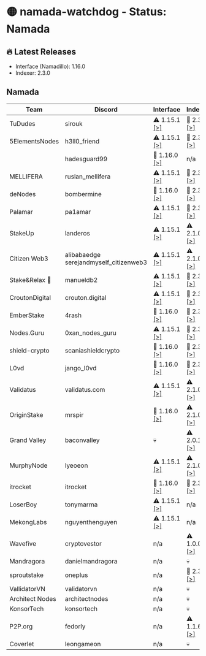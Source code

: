# 🟡 namada-watchdog - Status: Namada

## 🔥 Latest Releases
- Interface (Namadillo): 1.16.0
- Indexer: 2.3.0

## Namada
| Team | Discord | Interface | Indexer |
|-|-|-|-|
| TuDudes | sirouk | ⚠️ 1.15.1  [[>]](https://interface.namada.tududes.com/) | 🎉 2.3.0  [[>]](https://indexer.namada.tududes.com/health) |
| 5ElementsNodes | h3ll0_friend | ⚠️ 1.15.1  [[>]](https://namadillo.5elementsnodes.com/) | 🎉 2.3.0  [[>]](https://index-namada.5elementsnodes.com/health) |
|  | hadesguard99 | 🎉 1.16.0  [[>]](https://namada-interface.sproutstake.space/) | n/a |
| MELLIFERA | ruslan_mellifera | ⚠️ 1.15.1  [[>]](https://namadillo.mellifera.network) | 🎉 2.3.0  [[>]](https://namada-mainnet-indexer.mellifera.network/health) |
| deNodes | bombermine | 🎉 1.16.0  [[>]](https://namadillo.denodes.xyz) | 🎉 2.3.0  [[>]](https://namada-indexer.denodes.xyz/health) |
| Palamar | pa1amar | ⚠️ 1.15.1  [[>]](https://namada-interface.palamar.io) | 🎉 2.3.0  [[>]](https://namada-indexer.palamar.io/health) |
| StakeUp | landeros | ⚠️ 1.15.1  [[>]](https://namadillo.namada.stakeup.tech) | ⚠️ 2.1.0  [[>]](https://indexer.namada.stakeup.tech/health) |
| Citizen Web3 | alibabaedge<br> serejandmyself_citizenweb3 | ⚠️ 1.15.1  [[>]](https://namadillo.citizenweb3.com) | ⚠️ 2.1.0  [[>]](https://indexer.namada.citizenweb3.com/health) |
| Stake&Relax 🦥 | manueldb2 | ⚠️ 1.15.1  [[>]](https://namadillo.stakeandrelax.net) | 🎉 2.3.0  [[>]](https://namada-indexer.stakeandrelax.net/health) |
| CroutonDigital | crouton.digital | ⚠️ 1.15.1  [[>]](https://namadillo.crouton.digital) | 🎉 2.3.0  [[>]](https://namada-mainnet-indexer.crouton.digital/health) |
| EmberStake | 4rash | 🎉 1.16.0  [[>]](https://namadillo.emberstake.xyz) | 🎉 2.3.0  [[>]](https://namada-idx.emberstake.xyz/health) |
| Nodes.Guru | 0xan_nodes_guru | ⚠️ 1.15.1  [[>]](https://namada-interface.nodes.guru) | 🎉 2.3.0  [[>]](https://namada-indexer.nodes.guru/health) |
| shield-crypto | scaniashieldcrypto | 🎉 1.16.0  [[>]](https://namadillo.shield-crypto.com/) | 🎉 2.3.0  [[>]](https://namada-indexer.shield-crypto.com/health) |
| L0vd | jango_l0vd | 🎉 1.16.0  [[>]](https://namadillo.l0vd.com/) | 🎉 2.3.0  [[>]](https://namada-mainnet-indexer.rpc.l0vd.com/health) |
| Validatus | validatus.com | ⚠️ 1.15.1  [[>]](https://namadillo.namada.validatus.com/) | ⚠️ 2.1.0  [[>]](https://indexer.namada.validatus.com/health) |
| OriginStake | mrspir | 🎉 1.16.0  [[>]](https://app.namada.cc) | ⚠️ 2.1.0  [[>]](https://namada-indexer-01.originstake.com/health) |
| Grand Valley | baconvalley | 💀 | ⚠️ 2.0.1  [[>]](https://indexer-mainnet-namada.grandvalleys.com/health) |
| MurphyNode | lyeoeon | ⚠️ 1.15.1  [[>]](https://namadillo.murphynode.net/) | ⚠️ 2.1.0  [[>]](https://indexer.namada.murphynode.net/health) |
| itrocket | itrocket | 🎉 1.16.0  [[>]](https://namadillo.itrocket.net/) | 🎉 2.3.0  [[>]](https://namada-mainnet-indexer.itrocket.net/health) |
| LoserBoy | tonymarma | ⚠️ 1.15.1  [[>]](https://interface.loserboy.xyz) | n/a |
| MekongLabs | nguyenthenguyen | ⚠️ 1.15.1  [[>]](https://namadillo.pwa.mekonglabs.xyz/) | n/a |
| Wavefive | cryptovestor | n/a | ⚠️ 1.0.0  [[>]](https://namada-indexer.0xcryptovestor.com/health) |
| Mandragora | danielmandragora | n/a | 💀 |
| sproutstake | oneplus | n/a | 🎉 2.3.0  [[>]](https://namada-api.sproutstake.space/health) |
| VallidatorVN | validatorvn | n/a | 💀 |
| Architect Nodes | architectnodes | n/a | 💀 |
| KonsorTech | konsortech | n/a | 💀 |
| P2P.org | fedorly | n/a | ⚠️ 1.1.6  [[>]](https://api-namada-mainnet-indexer.tm.p2p.org/health) |
| Coverlet | leongameon | n/a | 💀 |